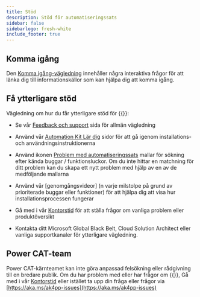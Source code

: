 ```yaml
---
title: Stöd
description: Stöd för automatiseringssats
sidebar: false
sidebarlogo: fresh-white
include_footer: true
---
```

## Komma igång

Den [Komma igång-vägledning](/sv/get-started) innehåller några interaktiva frågor för att länka dig till informationskällor som kan hjälpa dig att komma igång.

## Få ytterligare stöd

Vägledning om hur du får ytterligare stöd för {{<product-name>}}:

- Se vår [Feedback och support](https://learn.microsoft.com/power-automate/guidance/automation-kit/feedback-support) sida för allmän vägledning

- Använd vår [Automation Kit Lär dig](https://aka.ms/automation-kit-learn) sidor för att gå igenom installations- och användningsinstruktionerna

- Använd ikonen [Problem med automatiseringssats](https://aka.ms/ak4pp-issues) mallar för sökning efter kända buggar / funktionsluckor. Om du inte hittar en matchning för ditt problem kan du skapa ett nytt problem med hjälp av en av de medföljande mallarna

- Använd vår [genomgångsvideor] (n varje milstolpe på grund av prioriterade buggar eller funktioner) för att hjälpa dig att visa hur installationsprocessen fungerar

- Gå med i vår [Kontorstid](/sv/office-hours) för att ställa frågor om vanliga problem eller produktöversikt

- Kontakta ditt Microsoft Global Black Belt, Cloud Solution Architect eller vanliga supportkanaler för ytterligare vägledning.

## Power CAT-team

Power CAT-kärnteamet kan inte göra anpassad felsökning eller rådgivning till en bredare publik. Om du har problem med eller har frågor om {{<product-name>}}, Gå med i vår [Kontorstid](/sv/office-hours) eller istället ta upp din fråga eller frågor via [https://aka.ms/ak4pp-issues](https://aka.ms/ak4pp-issues)
